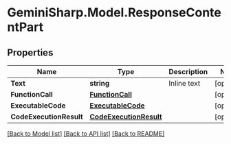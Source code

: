 # GeminiSharp.Model.ResponseContentPart

## Properties

Name | Type | Description | Notes
------------ | ------------- | ------------- | -------------
**Text** | **string** | Inline text | [optional] 
**FunctionCall** | [**FunctionCall**](FunctionCall.md) |  | [optional] 
**ExecutableCode** | [**ExecutableCode**](ExecutableCode.md) |  | [optional] 
**CodeExecutionResult** | [**CodeExecutionResult**](CodeExecutionResult.md) |  | [optional] 

[[Back to Model list]](../README.md#documentation-for-models) [[Back to API list]](../README.md#documentation-for-api-endpoints) [[Back to README]](../README.md)


